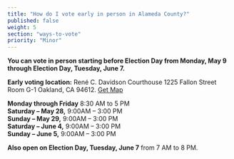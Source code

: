 ```yaml
---
title: "How do I vote early in person in Alameda County?"
published: false
weight: 5
section: "ways-to-vote"
priority: "Minor"
---
```

**You can vote in person starting before Election Day from Monday, May 9 through Election Day, Tuesday, June 7.**  

**Early voting location:** René C. Davidson Courthouse 1225 Fallon Street Room G-1 Oakland, CA 94612. [Get Map](https://www.google.com/maps/place/Ren%C3%A9+C.+Davidson+Courthouse,+1225+Fallon+St,+Oakland,+CA+94612/@37.7998255,-122.2651863,17z/data=!3m1!4b1!4m2!3m1!1s0x808f8735733618c5:0xbc91ceec51f24ea3)  

**Monday through Friday** 8:30 AM to 5 PM  
**Saturday – May 28,** 9:00AM – 3:00 PM  
**Sunday – May 29,** 9:00AM – 3:00 PM  
**Saturday – June 4,** 9:00AM – 3:00 PM  
**Sunday – June 5,** 9:00AM – 3:00 PM  

**Also open on Election Day, Tuesday, June 7** from 7 AM to 8 PM.  
